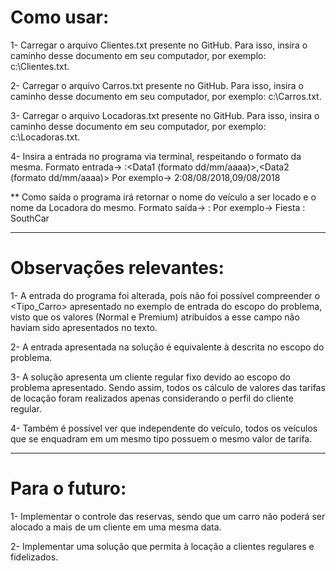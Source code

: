 # Como usar:

1- Carregar o arquivo Clientes.txt presente no GitHub. 
Para isso, insira o caminho desse documento em seu computador, por exemplo: c:\Clientes.txt.

2- Carregar o arquivo Carros.txt presente no GitHub.
Para isso, insira o caminho desse documento em seu computador, por exemplo: c:\Carros.txt.

3- Carregar o arquivo Locadoras.txt presente no GitHub. 
Para isso, insira o caminho desse documento em seu computador, por exemplo: c:\Locadoras.txt.

4- Insira a entrada no programa via terminal, respeitando o formato da mesma.
Formato entrada-> <Quantidade de Passageiros>:<Data1 (formato dd/mm/aaaa)>,<Data2 (formato dd/mm/aaaa)>
Por exemplo-> 2:08/08/2018,09/08/2018

** Como saída o programa irá retornar o nome do veículo a ser locado e o nome da Locadora do mesmo.
Formato saída-> <Nome Carro> : <Nome Locadora>
Por exemplo-> Fiesta : SouthCar

**********************************************************************************************************
# Observações relevantes:

1- A entrada do programa foi alterada, pois não foi possível compreender o <Tipo_Carro> apresentado no
exemplo de entrada do escopo do problema, visto que os valores (Normal e Premium) atribuídos a esse campo
não haviam sido apresentados no texto.

2- A entrada apresentada na solução é equivalente à descrita no escopo do problema.

3- A solução apresenta um cliente regular fixo devido ao escopo do problema apresentado. Sendo assim, todos
os cálculo de valores das tarifas de locação foram realizados apenas considerando o perfil do cliente regular.

4- Também é possível ver que independente do veículo, todos os veículos que se enquadram em um mesmo tipo 
possuem o mesmo valor de tarifa.

************************************************************************************************************
# Para o futuro:

1- Implementar o controle das reservas, sendo que um carro não poderá ser alocado a mais de um cliente
em uma mesma data.

2- Implementar uma solução que permita à locação a clientes regulares e fidelizados.

